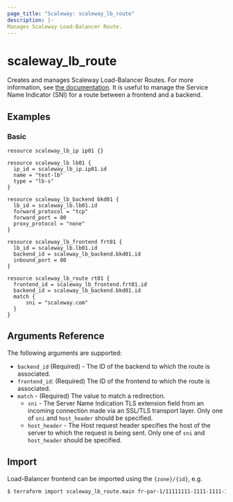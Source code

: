 ```yaml
---
page_title: "Scaleway: scaleway_lb_route"
description: |-
Manages Scaleway Load-Balancer Route.
---
```


# scaleway_lb_route

Creates and manages Scaleway Load-Balancer Routes. For more information, see [the documentation](https://developers.scaleway.com/en/products/lb/zoned_api/#route-ff94b7).
It is useful to manage the Service Name Indicator (SNI) for a route between a frontend and a backend.

## Examples

### Basic

```hcl
resource scaleway_lb_ip ip01 {}

resource scaleway_lb lb01 {
  ip_id = scaleway_lb_ip.ip01.id
  name = "test-lb"
  type = "lb-s"
}

resource scaleway_lb_backend bkd01 {
  lb_id = scaleway_lb.lb01.id
  forward_protocol = "tcp"
  forward_port = 80
  proxy_protocol = "none"
}

resource scaleway_lb_frontend frt01 {
  lb_id = scaleway_lb.lb01.id
  backend_id = scaleway_lb_backend.bkd01.id
  inbound_port = 80
}

resource scaleway_lb_route rt01 {
  frontend_id = scaleway_lb_frontend.frt01.id
  backend_id = scaleway_lb_backend.bkd01.id
  match {
      sni = "scaleway.com"
  } 
}
```

## Arguments Reference

The following arguments are supported:

- `backend_id` (Required) - The ID of the backend to which the route is associated.
- `frontend_id`: (Required) The ID of the frontend to which the route is associated.
- `match` - (Required) The value to match a redirection.
    - `sni` - The Server Name Indication TLS extension field from an incoming connection made via an SSL/TLS transport layer.
      Only one of `sni` and `host_header` should be specified.
    - `host_header` - The Host request header specifies the host of the server to which the request is being sent.
      Only one of `sni` and `host_header` should be specified.

## Import

Load-Balancer frontend can be imported using the `{zone}/{id}`, e.g.

```bash
$ terraform import scaleway_lb_route.main fr-par-1/11111111-1111-1111-1111-111111111111
```
